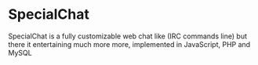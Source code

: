 SpecialChat
===========

SpecialChat is a fully customizable web chat like (IRC commands line) but there it entertaining much more more, implemented in JavaScript, PHP and MySQL
